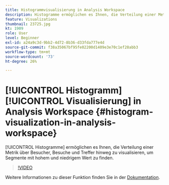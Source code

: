 ```yaml
---
title: Histogrammvisualisierung in Analysis Workspace
description: Histogramme ermöglichen es Ihnen, die Verteilung einer Metrik über Besucher, Besuche und Treffer hinweg zu visualisieren, um Segmente mit hohem und niedrigem Wert zu finden.
feature: Visualizations
thumbnail: 23725.jpg
kt: 1909
role: User
level: Beginner
exl-id: a24a9c3d-9bb2-4d72-8b36-d33fda777e4d
source-git-commit: f38a35067bf95fe02200d1409e3e70c1ef28abb3
workflow-type: tm+mt
source-wordcount: '73'
ht-degree: 26%

---
```


# [!UICONTROL Histogramm] [!UICONTROL Visualisierung] in Analysis Workspace {#histogram-visualization-in-analysis-workspace}

[!UICONTROL Histogramme] ermöglichen es Ihnen, die Verteilung einer Metrik über Besucher, Besuche und Treffer hinweg zu visualisieren, um Segmente mit hohem und niedrigem Wert zu finden.

>[!VIDEO](https://video.tv.adobe.com/v/23725/?quality=12&learn=on)

Weitere Informationen zu dieser Funktion finden Sie in der [Dokumentation](https://experienceleague.adobe.com/docs/analytics/analyze/analysis-workspace/visualizations/histogram.html?lang=de).
